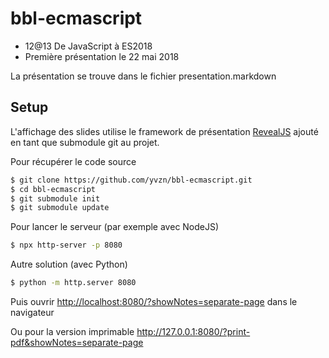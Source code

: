 ﻿# bbl-ecmascript
* 12@13 De JavaScript à ES2018
* Première présentation le 22 mai 2018

La présentation se trouve dans le fichier presentation.markdown

## Setup

L'affichage des slides utilise le framework de présentation
[RevealJS](https://revealjs.com/)
ajouté en tant que submodule git au projet.

Pour récupérer le code source

```bash
$ git clone https://github.com/yvzn/bbl-ecmascript.git
$ cd bbl-ecmascript
$ git submodule init
$ git submodule update
```

Pour lancer le serveur (par exemple avec NodeJS)

```bash
$ npx http-server -p 8080
```

Autre solution (avec Python)

```bash
$ python -m http.server 8080
```

Puis ouvrir <http://localhost:8080/?showNotes=separate-page> dans le navigateur

Ou pour la version imprimable <http://127.0.0.1:8080/?print-pdf&showNotes=separate-page>

